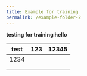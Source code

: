 ```yaml
---
title: Example for training
permalink: /example-folder-2
---
```

**testing for training hello**

| test | 123 | 12345 |
|------|-----|-------|
| 1234 |     |       |
|      |     |       |
|      |     |       |
